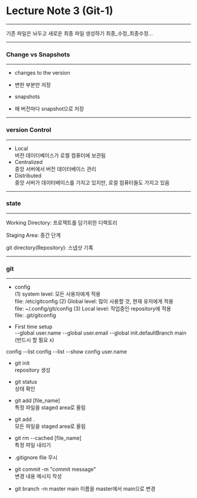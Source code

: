 # Lecture Note 3 (Git-1)
---  
  
기존 파일은 놔두고 새로운 최종 파일 생성하기
최종_수정_최종수정...
  
---
### Change vs Snapshots 
---
- changes to the version
- 변한 부분만 저장  
  
- snapshots
- 매 버전마다 snapshot으로 저장

---
### version Control
---

- Local  
버전 데이터베이스가 로켈 컴퓨터에 보관됨
- Centralized  
중앙 서버에서 버전 데이터베이스 관리
- Distributed  
중앙 서버가 데이터베이스를 가지고 있지만, 로컬 컴퓨터들도 가지고 있음

---
### state
---

Working Directory: 프로젝트를 담기위한 디렉토리
  
Staging Area: 중간 단계

git directory(Repository): 스냅샷 기록


---
### git
---


- config  
  (1) system level: 모든 사용자에게 적용  
file: /etc/gitconfig
  (2) Global level: 많이 사용할 것, 현재 유저에게 적용  
file: ~/.config/git/config
  (3) Local level: 작업중인 repository에 적용   
file: .git/gitconfig

- First time setup  
--global user.name
--global user.email
--global init.defaultBranch main (반드시 할 필요 x)
  
config --list
config --list --show
config user.name
  
- git init  
  repository 생성

- git status  
  상태 확인
  
- git add [file_name]  
  특정 파일을 staged area로 올림
       
- git add .  
  모든 파일을 staged area로 올림
  
- git rm --cached [file_name]  
  특정 파일 내리기
    
- .gitignore file
  무시  
  
- git commit -m "commit message"  
  변경 내용 메시지 작성

- git branch -m master main
  이름을 master에서 main으로 변경  
  













